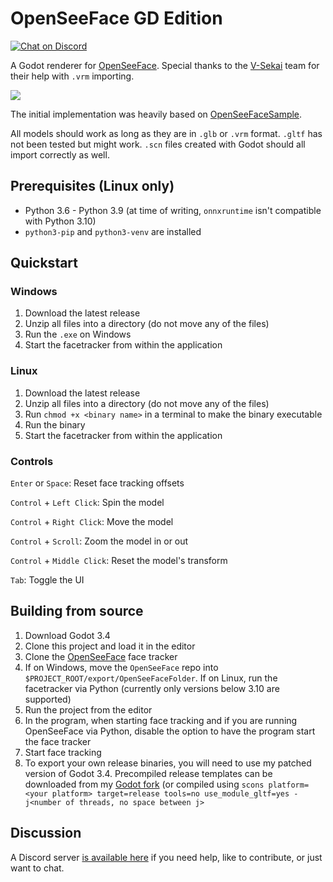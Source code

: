 # OpenSeeFace GD Edition

[![Chat on Discord](https://img.shields.io/discord/853476898071117865?label=chat&logo=discord)](https://discord.gg/6mcdWWBkrr)

A Godot renderer for [OpenSeeFace](https://github.com/emilianavt/OpenSeeFace). Special thanks to the [V-Sekai](https://github.com/V-Sekai) team for their help with `.vrm` importing.

![](demo.gif)

The initial implementation was heavily based on [OpenSeeFaceSample](https://github.com/emilianavt/OpenSeeFaceSample).

All models should work as long as they are in `.glb` or `.vrm` format. `.gltf` has not been tested but might work. `.scn` files created with Godot should all import correctly as well.

## Prerequisites (Linux only)
* Python 3.6 - Python 3.9 (at time of writing, `onnxruntime` isn't compatible with Python 3.10)
* `python3-pip` and `python3-venv` are installed

## Quickstart

### Windows
1. Download the latest release
2. Unzip all files into a directory (do not move any of the files)
3. Run the `.exe` on Windows
4. Start the facetracker from within the application

### Linux
1. Download the latest release
2. Unzip all files into a directory (do not move any of the files)
3. Run `chmod +x <binary name>` in a terminal to make the binary executable
4. Run the binary
5. Start the facetracker from within the application

### Controls
`Enter` or `Space`: Reset face tracking offsets

`Control` + `Left Click`: Spin the model

`Control` + `Right Click`: Move the model

`Control` + `Scroll`: Zoom the model in or out

`Control` + `Middle Click`: Reset the model's transform

`Tab`: Toggle the UI

## Building from source
1. Download Godot 3.4
2. Clone this project and load it in the editor
3. Clone the [OpenSeeFace](https://github.com/emilianavt/OpenSeeFace) face tracker
4. If on Windows, move the `OpenSeeFace` repo into `$PROJECT_ROOT/export/OpenSeeFaceFolder`. If on Linux, run the facetracker via Python (currently only versions below 3.10 are supported)
5. Run the project from the editor
6. In the program, when starting face tracking and if you are running OpenSeeFace via Python, disable the option to have the program start the face tracker
7. Start face tracking
8. To export your own release binaries, you will need to use my patched version of Godot 3.4. Precompiled release templates can be downloaded from my [Godot fork](https://github.com/you-win/godot/releases/tag/3.4-gltf-module) (or compiled using `scons platform=<your platform> target=release tools=no use_module_gltf=yes -j<number of threads, no space between j>`

## Discussion
A Discord server [is available here](https://discord.gg/6mcdWWBkrr) if you need help, like to contribute, or just want to chat.
